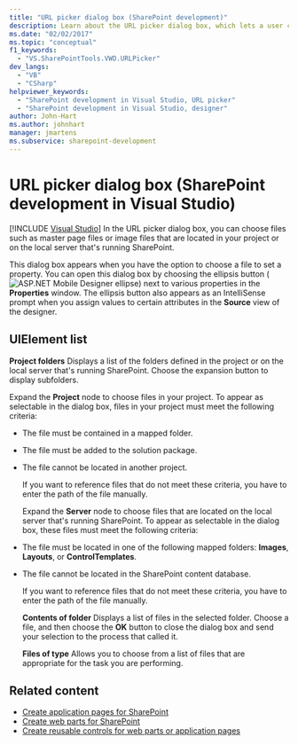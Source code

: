 ```yaml
---
title: "URL picker dialog box (SharePoint development)"
description: Learn about the URL picker dialog box, which lets a user choose files located in their project or on the local server that's running SharePoint.
ms.date: "02/02/2017"
ms.topic: "conceptual"
f1_keywords:
  - "VS.SharePointTools.VWD.URLPicker"
dev_langs:
  - "VB"
  - "CSharp"
helpviewer_keywords:
  - "SharePoint development in Visual Studio, URL picker"
  - "SharePoint development in Visual Studio, designer"
author: John-Hart
ms.author: johnhart
manager: jmartens
ms.subservice: sharepoint-development
---
```

# URL picker dialog box (SharePoint development in Visual Studio)

 [!INCLUDE [Visual Studio](~/includes/applies-to-version/vs-windows-only.md)]
  In the URL picker dialog box, you can choose files such as master page files or image files that are located in your project or on the local server that's running SharePoint.

 This dialog box appears when you have the option to choose a file to set a property. You can open this dialog box by choosing the ellipsis button (![ASP.NET Mobile Designer ellipse](../sharepoint/media/mwellipsis.gif "ASP.NET Mobile Designer ellipse")) next to various properties in the **Properties** window. The ellipsis button also appears as an IntelliSense prompt when you assign values to certain attributes in the **Source** view of the designer.

## UIElement list
 **Project folders**
 Displays a list of the folders defined in the project or on the local server that's running SharePoint. Choose the expansion button to display subfolders.

 Expand the **Project** node to choose files in your project. To appear as selectable in the dialog box, files in your project must meet the following criteria:

- The file must be contained in a mapped folder.

- The file must be added to the solution package.

- The file cannot be located in another project.

  If you want to reference files that do not meet these criteria, you have to enter the path of the file manually.

  Expand the **Server** node to choose files that are located on the local server that's running SharePoint. To appear as selectable in the dialog box, these files must meet the following criteria:

- The file must be located in one of the following mapped folders: **Images**, **Layouts**, or **ControlTemplates**.

- The file cannot be located in the SharePoint content database.

  If you want to reference files that do not meet these criteria, you have to enter the path of the file manually.

  **Contents of folder**
  Displays a list of files in the selected folder. Choose a file, and then choose the **OK** button to close the dialog box and send your selection to the process that called it.

  **Files of type**
  Allows you to choose from a list of files that are appropriate for the task you are performing.

## Related content
- [Create application pages for SharePoint](../sharepoint/creating-application-pages-for-sharepoint.md)
- [Create web parts for SharePoint](../sharepoint/creating-web-parts-for-sharepoint.md)
- [Create reusable controls for web parts or application pages](../sharepoint/creating-reusable-controls-for-web-parts-or-application-pages.md)
